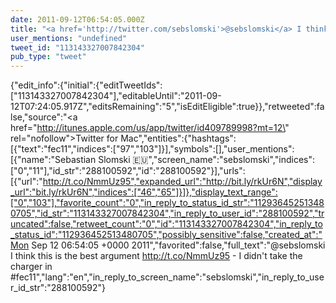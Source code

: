 ```yaml
---
date: 2011-09-12T06:54:05.000Z
title: "<a href='http://twitter.com/sebslomski'>@sebslomski</a> I think this is the best argument http://t.co/NmmUz95 - I didn't take the charger in #fec11″"
user_mentions: "undefined"
tweet_id: "113143327007842304"
pub_type: "tweet"
---
```

{"edit_info":{"initial":{"editTweetIds":["113143327007842304"],"editableUntil":"2011-09-12T07:24:05.917Z","editsRemaining":"5","isEditEligible":true}},"retweeted":false,"source":"<a href=\"http://itunes.apple.com/us/app/twitter/id409789998?mt=12\" rel=\"nofollow\">Twitter for Mac</a>","entities":{"hashtags":[{"text":"fec11","indices":["97","103"]}],"symbols":[],"user_mentions":[{"name":"Sebastian Slomski 🇪🇺","screen_name":"sebslomski","indices":["0","11"],"id_str":"288100592","id":"288100592"}],"urls":[{"url":"http://t.co/NmmUz95","expanded_url":"http://bit.ly/rkUr6N","display_url":"bit.ly/rkUr6N","indices":["46","65"]}]},"display_text_range":["0","103"],"favorite_count":"0","in_reply_to_status_id_str":"112936452513480705","id_str":"113143327007842304","in_reply_to_user_id":"288100592","truncated":false,"retweet_count":"0","id":"113143327007842304","in_reply_to_status_id":"112936452513480705","possibly_sensitive":false,"created_at":"Mon Sep 12 06:54:05 +0000 2011","favorited":false,"full_text":"@sebslomski I think this is the best argument http://t.co/NmmUz95 - I didn't take the charger in #fec11","lang":"en","in_reply_to_screen_name":"sebslomski","in_reply_to_user_id_str":"288100592"}
